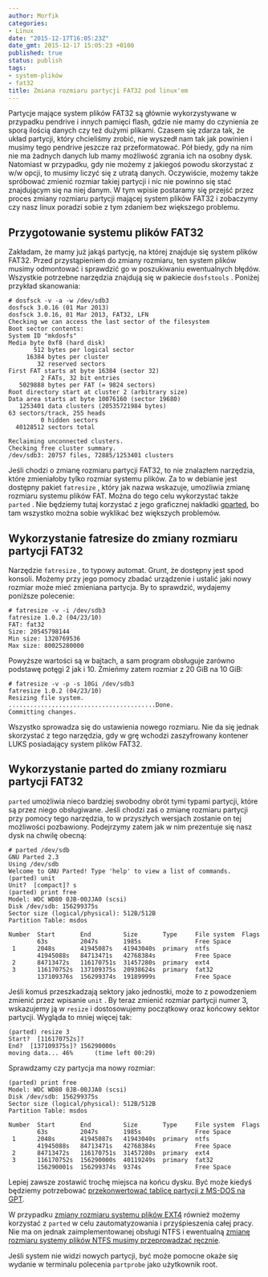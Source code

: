 ```yaml
---
author: Morfik
categories:
- Linux
date: "2015-12-17T16:05:23Z"
date_gmt: 2015-12-17 15:05:23 +0100
published: true
status: publish
tags:
- system-plików
- fat32
title: Zmiana rozmiaru partycji FAT32 pod linux'em
---
```


Partycje mające system plików FAT32 są głównie wykorzystywane w przypadku pendrive i innych pamięci
flash, gdzie nie mamy do czynienia ze sporą ilością danych czy też dużymi plikami. Czasem się zdarza
tak, że układ partycji, który chcieliśmy zrobić, nie wyszedł nam tak jak powinien i musimy tego
pendrive jeszcze raz przeformatować. Pół biedy, gdy na nim nie ma żadnych danych lub mamy możliwość
zgrania ich na osobny dysk. Natomiast w przypadku, gdy nie możemy z jakiegoś powodu skorzystać z w/w
opcji, to musimy liczyć się z utratą danych. Oczywiście, możemy także spróbować zmienić rozmiar
takiej partycji i nic nie powinno się stać znajdującym się na niej danym. W tym wpisie postaramy się
przejść przez proces zmiany rozmiaru partycji mającej system plików FAT32 i zobaczymy czy nasz linux
poradzi sobie z tym zdaniem bez większego problemu.

<!--more-->
## Przygotowanie systemu plików FAT32

Zakładam, że mamy już jakąś partycję, na której znajduje się system plików FAT32. Przed
przystąpieniem do zmiany rozmiaru, ten system plików musimy odmontować i sprawdzić go w
poszukiwaniu ewentualnych błędów. Wszystkie potrzebne narzędzia znajdują się w pakiecie
`dosfstools` . Poniżej przykład skanowania:

    # dosfsck -v -a -w /dev/sdb3
    dosfsck 3.0.16 (01 Mar 2013)
    dosfsck 3.0.16, 01 Mar 2013, FAT32, LFN
    Checking we can access the last sector of the filesystem
    Boot sector contents:
    System ID "mkdosfs"
    Media byte 0xf8 (hard disk)
           512 bytes per logical sector
         16384 bytes per cluster
            32 reserved sectors
    First FAT starts at byte 16384 (sector 32)
             2 FATs, 32 bit entries
       5029888 bytes per FAT (= 9824 sectors)
    Root directory start at cluster 2 (arbitrary size)
    Data area starts at byte 10076160 (sector 19680)
       1253401 data clusters (20535721984 bytes)
    63 sectors/track, 255 heads
             0 hidden sectors
      40128512 sectors total

    Reclaiming unconnected clusters.
    Checking free cluster summary.
    /dev/sdb3: 20757 files, 72885/1253401 clusters

Jeśli chodzi o zmianę rozmiaru partycji FAT32, to nie znalazłem narzędzia, które zmieniałoby tylko
rozmiar systemu plików. Za to w debianie jest dostępny pakiet `fatresize` , który jak nazwa
wskazuje, umożliwia zmianę rozmiaru systemu plików FAT. Można do tego celu wykorzystać także
`parted` . Nie będziemy tutaj korzystać z jego graficznej nakładki [gparted][1], bo tam wszystko
można sobie wyklikać bez większych problemów.

## Wykorzystanie fatresize do zmiany rozmiaru partycji FAT32

Narzędzie `fatresize` , to typowy automat. Grunt, że dostępny jest spod konsoli. Możemy przy jego
pomocy zbadać urządzenie i ustalić jaki nowy rozmiar może mieć zmieniana partycja. By to sprawdzić,
wydajemy poniższe polecenie:

    # fatresize -v -i /dev/sdb3
    fatresize 1.0.2 (04/23/10)
    FAT: fat32
    Size: 20545798144
    Min size: 1320769536
    Max size: 80025280000

Powyższe wartości są w bajtach, a sam program obsługuje zarówno podstawę potęgi 2 jak i 10. Zmieńmy
zatem rozmiar z 20 GiB na 10 GiB:

    # fatresize -v -p -s 10Gi /dev/sdb3
    fatresize 1.0.2 (04/23/10)
    Resizing file system.
    .........................................Done.
    Committing changes.

Wszystko sprowadza się do ustawienia nowego rozmiaru. Nie da się jednak skorzystać z tego narzędzia,
gdy w grę wchodzi zaszyfrowany kontener LUKS posiadający system plików FAT32.

## Wykorzystanie parted do zmiany rozmiaru partycji FAT32

`parted` umożliwia nieco bardziej swobodny obrót tymi typami partycji, które są przez niego
obsługiwane. Jeśli chodzi zaś o zmianę rozmiaru partycji przy pomocy tego narzędzia, to w
przyszłych wersjach zostanie on tej możliwości pozbawiony. Podejrzymy zatem jak w nim prezentuje
się nasz dysk na chwilę obecną:

    # parted /dev/sdb
    GNU Parted 2.3
    Using /dev/sdb
    Welcome to GNU Parted! Type 'help' to view a list of commands.
    (parted) unit
    Unit?  [compact]? s
    (parted) print free
    Model: WDC WD80 0JB-00JJA0 (scsi)
    Disk /dev/sdb: 156299375s
    Sector size (logical/physical): 512B/512B
    Partition Table: msdos

    Number  Start       End         Size       Type     File system  Flags
            63s         2047s       1985s               Free Space
     1      2048s       41945087s   41943040s  primary  ntfs
            41945088s   84713471s   42768384s           Free Space
     2      84713472s   116170751s  31457280s  primary  ext4
     3      116170752s  137109375s  20938624s  primary  fat32
            137109376s  156299374s  19189999s           Free Space

Jeśli komuś przeszkadzają sektory jako jednostki, może to z powodzeniem zmienić przez wpisanie
`unit` . By teraz zmienić rozmiar partycji numer 3, wskazujemy ją w `resize` i dostosowujemy
początkowy oraz końcowy sektor partycji. Wygląda to mniej więcej tak:

    (parted) resize 3
    Start?  [116170752s]?
    End?  [137109375s]? 156290000s
    moving data... 46%      (time left 00:29)

Sprawdzamy czy partycja ma nowy rozmiar:

    (parted) print free
    Model: WDC WD80 0JB-00JJA0 (scsi)
    Disk /dev/sdb: 156299375s
    Sector size (logical/physical): 512B/512B
    Partition Table: msdos

    Number  Start       End         Size       Type     File system  Flags
            63s         2047s       1985s               Free Space
     1      2048s       41945087s   41943040s  primary  ntfs
            41945088s   84713471s   42768384s           Free Space
     2      84713472s   116170751s  31457280s  primary  ext4
     3      116170752s  156290000s  40119249s  primary  fat32
            156290001s  156299374s  9374s               Free Space

Lepiej zawsze zostawić trochę miejsca na końcu dysku. Być może kiedyś będziemy potrzebować
[przekonwertować tablicę partycji z MS-DOS na GPT][2].

W przypadku [zmiany rozmiaru systemu plików EXT4][3] również możemy korzystać z `parted` w celu
zautomatyzowania i przyśpieszenia całej pracy. Nie ma on jednak zaimplementowanej obsługi NTFS i
ewentualną [zmianę rozmiaru systemy plików NTFS musimy przeprowadzać ręcznie][4].

Jeśli system nie widzi nowych partycji, być może pomocne okaże się wydanie w terminalu polecenia
`partprobe` jako użytkownik root.


[1]: http://gparted.org/
[2]: /post/konwersja-tablicy-partycji-ms-dos-na-gpt/
[3]: /post/zmiana-rozmiaru-partycji-ext4/
[4]: /post/zmiana-rozmiaru-partycji-ntfs-pod-linuxem/
